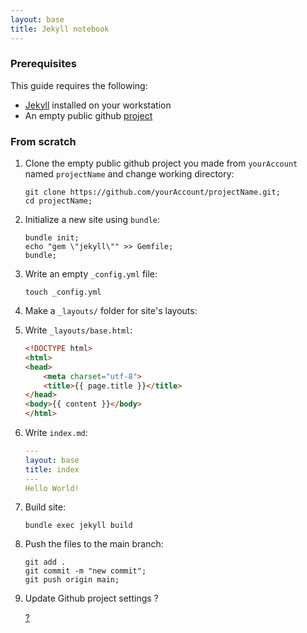 ```yaml
---
layout: base
title: Jekyll notebook
---
```


### <a name="1"></a>Prerequisites

This guide requires the following:  

* [Jekyll](https://jekyllrb.com/docs/) installed on your workstation
* An empty public github [project](https://docs.github.com/en/repositories/creating-and-managing-repositories/creating-a-new-repository)


### <a name="2"></a>From scratch

1. Clone the empty public github project you made from `yourAccount` named `projectName` and change working directory:

	```git clone https://github.com/yourAccount/projectName.git;```  
	```cd projectName;```

3. Initialize a new site using `bundle`:

	```bundle init;```  
	```echo "gem \"jekyll\"" >> Gemfile;```  
	```bundle;```  

4. Write an empty `_config.yml` file:

	```touch _config.yml```

5. Make a `_layouts/` folder for site's layouts:



6. Write `_layouts/base.html`:

	```html
	<!DOCTYPE html>
	<html>
  	<head>
    	<meta charset="utf-8">
    	<title>{{ page.title }}</title>
  	</head>
  	<body>{{ content }}</body>
	</html>
	```

7. Write `index.md`:

	```yaml
	---
	layout: base
	title: index
	---
	Hello World!
	```

8. Build site:

	```bundle exec jekyll build```

9. Push the files to the main branch:

	```git add .```  
	```git commit -m "new commit";```  
	```git push origin main;```

10. Update Github project settings ?

	[?](https://docs.github.com/en/repositories/creating-and-managing-repositories/creating-a-new-repository)
